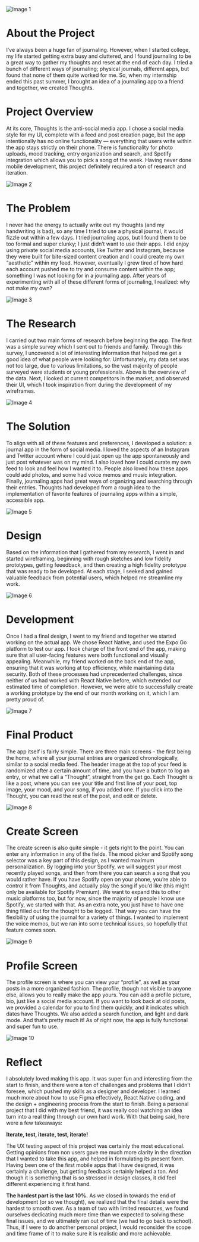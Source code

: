 ![Image 1](/images/thoughts/1.png)

# About the Project

I’ve always been a huge fan of journaling. However, when I started college, my life started getting extra busy and cluttered, and I found journaling to be a great way to gather my thoughts and reset at the end of each day. I tried a bunch of different ways of journaling; physical journals, different apps, but found that none of them quite worked for me. So, when my internship ended this past summer, I brought an idea of a journaling app to a friend and together, we created Thoughts.

# Project Overview

At its core, Thoughts is the anti-social media app. I chose a social media style for my UI, complete with a feed and post creation page, but the app intentionally has no online functionality — everything that users write within the app stays strictly on their phone. There is functionality for photo uploads, mood tracking, entry organization and search, and Spotify integration which allows you to pick a song of the week. Having never done mobile development, this project definitely required a ton of research and iteration.

![Image 2](/images/thoughts/2.png)

# The Problem

I never had the energy to actually write out my thoughts (and my handwriting is bad), so any time I tried to use a physical journal, it would fizzle out within a few days. I tried journaling apps, but I found them to be too formal and super clunky; I just didn’t want to use their apps. I did enjoy using private social media accounts, like Twitter and Instagram, because they were built for bite-sized content creation and I could create my own “aesthetic” within my feed. However, eventually I grew tired of how hard each account pushed me to try and consume content within the app; something I was not looking for in a journaling app. After years of experimenting with all of these different forms of journaling, I realized: why not make my own?

![Image 3](/images/thoughts/3.png)

# The Research

I carried out two main forms of research before beginning the app. The first was a simple survey which I sent out to friends and family. Through this survey, I uncovered a lot of interesting information that helped me get a good idea of what people were looking for. Unfortunately, my data set was not too large, due to various limitations, so the vast majority of people surveyed were students or young professionals. Above is the overview of the data. Next, I looked at current competitors in the market, and observed their UI, which I took inspiration from during the development of my wireframes.

![Image 4](/images/thoughts/4.png)

# The Solution

To align with all of these features and preferences, I developed a solution: a journal app in the form of social media. I loved the aspects of an Instagram and Twitter account where I could just open up the app spontaneously and just post whatever was on my mind. I also loved how I could curate my own feed to look and feel how I wanted it to. People also loved how these apps could add photos, and some had voice memos and music integration. Finally, journaling apps had great ways of organizing and searching through their entries. Thoughts had developed from a rough idea to the implementation of favorite features of journaling apps within a simple, accessible app.

![Image 5](/images/thoughts/5.png)

# Design

Based on the information that I gathered from my research, I went in and started wireframing, beginning with rough sketches and low fidelity prototypes, getting feeedback, and then creating a high fidelity prototype that was ready to be developed. At each stage, I seeked and gained valuable feedback from potential users, which helped me streamline my work.

![Image 6](/images/thoughts/6.png)

# Development

Once I had a final design, I went to my friend and together we started working on the actual app. We chose React Native, and used the Expo Go platform to test our app. I took charge of the front end of the app, making sure that all user-facing features were both functional and visually appealing. Meanwhile, my friend worked on the back end of the app, ensuring that it was working at top efficiency, while maintaining data security. Both of these processes had unprecedented challenges, since neither of us had worked with React Native before, which extended our estimated time of completion. However, we were able to successfully create a working prototype by the end of our month working on it, which I am pretty proud of.

![Image 7](/images/thoughts/7.png)

# Final Product

The app itself is fairly simple. There are three main screens - the first being the home, where all your journal entries are organized chronologically, similar to a social media feed. The header image at the top of your feed is randomized after a certain amount of time, and you have a button to log an entry, or what we call a “Thought”, straight from the get go. Each Thought is like a post, where you can see your title and first line of your post, top image, your mood, and your song, if you added one. If you click into the Thought, you can read the rest of the post, and edit or delete.

![Image 8](/images/thoughts/8.png)

# Create Screen

The create screen is also quite simple - it gets right to the point. You can enter any information in any of the fields. The mood picker and Spotify song selector was a key part of this design, as I wanted maximum personalization. By logging into your Spotify, we will suggest your most recently played songs, and then from there you can search a song that you would rather have. If you have Spotify open on your phone, you’re able to control it from Thoughts, and actually play the song if you’d like (this might only be available for Spotify Premium). We want to expand this to other music platforms too, but for now, since the majority of people I know use Spotify, we started with that. As an extra note, you just have to have one thing filled out for the thought to be logged. That way you can have the flexibility of using the journal for a variety of things. I wanted to implement the voice memos, but we ran into some technical issues, so hopefully that feature comes soon.

![Image 9](/images/thoughts/9.png)

# Profile Screen

The profile screen is where you can view your “profile”, as well as your posts in a more organized fashion. The profile, though not visible to anyone else, allows you to really make the app yours. You can add a profile picture, bio, just like a social media account. If you want to look back at old posts, we provided a calendar for you to find them quickly, and it indicates which dates have Thoughts. We also added a search function, and light and dark mode. And that’s pretty much it! As of right now, the app is fully functional and super fun to use.

![Image 10](/images/thoughts/10.png)

# Reflect

I absolutely loved making this app. It was super fun and interesting from the start to finish, and there were a ton of challenges and problems that I didn’t foresee, which pushed my skills as a designer and developer. I learned much more about how to use Figma effectively, React Native coding, and the design + engineering process from the start to finish. Being a personal project that I did with my best friend, it was really cool watching an idea turn into a real thing through our own hard work. With that being said, here were a few takeaways:

**Iterate, test, iterate, test, iterate!**

The UX testing aspect of this project was certainly the most educational. Getting opinions from non users gave me much more clarity in the direction that I wanted to take this app, and helped in formulating its present form. Having been one of the first mobile apps that I have designed, it was certainly a challenge, but getting feedback certainly helped a ton. And though it is something that is so stressed in design classes, it did feel different experiencing it first hand.

**The hardest part is the last 10%.**
As we closed in towards the end of development (or so we thought), we realized that the final details were the hardest to smooth over. As a team of two with limited resources, we found ourselves dedicating much more time than we expected to solving these final issues, and we ultimately ran out of time (we had to go back to school). Thus, if I were to do another personal project, I would reconsider the scope and time frame of it to make sure it is realistic and more achievable.
